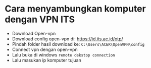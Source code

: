 # Cara menyambungkan komputer dengan VPN ITS

- Download Open-vpn
- Download config open-vpn di: <https://id.its.ac.id/otp/>
- Pindah folder hasil download ke: ```C:\Users\ACER\OpenVPN\config```
- Connect vpn dengan open-vpn
- Lalu buka di windows ```remote dekstop connection```
- Lalu masukan ip komputer tujuan
